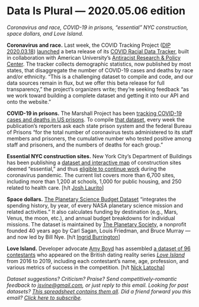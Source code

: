 Data Is Plural — 2020.05.06 edition
===================================

*Coronavirus and race, COVID-19 in prisons, “essential” NYC construction, space dollars, and Love Island.*


__Coronavirus and race.__ Last week, the COVID Tracking Project ([DIP 2020.03.18](https://www.data-is-plural.com/archive/2020-03-18-edition)) [launched](https://twitter.com/COVID19Tracking/status/1254909756742852608) a beta release of its [COVID Racial Data Tracker](https://covidtracking.com/race), built in collaboration with American University’s [Antiracist Research & Policy Center](https://antiracismcenter.com/). The tracker collects demographic statistics, now published by most states, that disaggregate the number of COVID-19 cases and deaths by race and/or ethnicity. “This is a challenging dataset to compile and code, and our data sources remain in flux, but we offer this beta release for full transparency,” the project’s organizers write; they’re seeking feedback “as we work toward building a complete dataset and getting it into our API and onto the website.”


__COVID-19 in prisons.__ The Marshall Project has been [tracking COVID-19 cases and deaths in US prisons](https://www.themarshallproject.org/2020/05/01/a-state-by-state-look-at-coronavirus-in-prisons). To compile [that dataset](https://github.com/themarshallproject/COVID_prison_data), every week the publication’s reporters ask each state prison system and the federal Bureau of Prisons “for the total number of coronavirus tests administered to its staff members and prisoners, the cumulative number who tested positive among staff and prisoners, and the numbers of deaths for each group.”


__Essential NYC construction sites.__ New York City’s Department of Buildings has been publishing a [dataset and interactive map](https://www1.nyc.gov/assets/buildings/html/essential-active-construction.html) of construction sites deemed “essential,” and thus [eligible to continue work](https://www1.nyc.gov/site/buildings/about/essential-construction-faq.page) during the coronavirus pandemic. The current list covers more than 6,700 sites, including more than 1,200 at schools, 1,000 for public housing, and 250 related to health care. [h/t [Josh Laurito](https://tinyletter.com/nycdatajobs/letters/nyc-data-188-spotify-northwell-health-the-knot-predicting-weekly-unemployment-claims-turner-cit-bayer)]


__Space dollars.__ [The Planetary Science Budget Dataset](https://www.planetary.org/get-involved/be-a-space-advocate/become-an-expert/planetary-exploration-budget-dataset.html) “integrates the spending history, by year, of every NASA planetary science mission and related activities.” It also calculates funding by destination (e.g., Mars, Venus, the moon, etc.), and annual budget breakdowns for individual missions. The dataset is maintained by [The Planetary Society](https://www.planetary.org/about/), a nonprofit founded 40 years ago by Carl Sagan, Louis Friedman, and Bruce Murray — and now led by Bill Nye. [h/t [Ingrid Burrington](https://twitter.com/lifewinning/status/1257431537252999168)]


__Love Island.__ Developer advocate [Amy Boyd](https://twitter.com/AmyKateNicho) has assembled [a dataset of 96 contestants](https://github.com/amynic/love-island-workshop) who appeared on the British dating reality series [*Love Island*](https://en.wikipedia.org/wiki/Love_Island_(2015_TV_series)) from 2016 to 2019, including each contestant’s name, age, profession, and various metrics of success in the competition. [h/t [Nick Latocha](https://twitter.com/nckltcha/status/1253977479204818944)]


*Dataset suggestions? Criticism? Praise? Send competitively-romantic feedback to jsvine@gmail.com, or just reply to this email. Looking for past datasets? [This spreadsheet contains them all](https://docs.google.com/spreadsheets/d/1wZhPLMCHKJvwOkP4juclhjFgqIY8fQFMemwKL2c64vk). Did a friend forward you this email? [Click here to subscribe](https://tinyletter.com/data-is-plural).*